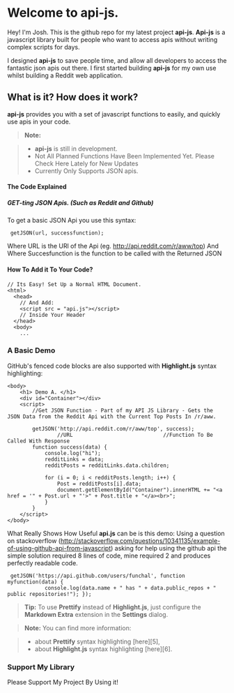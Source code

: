 Welcome to api-js.
===================


Hey! I'm Josh. This is the github repo for my latest project **api-js**. **Api-js** is a javascript library built for people who want to access apis without writing complex scripts for days.

I designed **api-js** to save people time, and allow all developers to access the fantastic json apis out there. I first started building **api-js** for my own use whilst building a Reddit web application.

What is it? How does it work?
-------------

**api-js** provides you with a set of javascript functions to easily, and quickly use apis in your code.

> **Note:**

> - **api-js** is still in development.
> - Not All Planned Functions Have Been Implemented Yet. Please Check Here Lately for New Updates
> - Currently Only Supports JSON apis.

#### The Code Explained
##### GET-ting JSON Apis. (Such as Reddit and Github)
  To get a basic JSON Api you use this syntax:
  ```
   getJSON(url, successfunction);
   ```
  Where URL is the URl of the Api (eg. http://api.reddit.com/r/aww/top)
  And Where Succesfunction is the function to be called with the Returned JSON
#### <i class="icon-file"></i> How To Add it To Your Code?

```
// Its Easy! Set Up a Normal HTML Document.
<html>
  <head>
    // And Add:
    <script src = "api.js"></script>
    // Inside Your Header
  </head>
  <body>
    ...
```

### A Basic Demo

GitHub's fenced code blocks are also supported with **Highlight.js** syntax highlighting:

```
<body>
    <h1> Demo A. </h1>
    <div id="Container"></div>
    <script>
        //Get JSON Function - Part of my API JS Library - Gets the JSON Data from the Reddit Api with the Current Top Posts In /r/aww.

        getJSON('http://api.reddit.com/r/aww/top', success);
                //URL                             //Function To Be Called With Response
        function success(data) {
            console.log("hi");
            redditLinks = data;
            redditPosts = redditLinks.data.children;

            for (i = 0; i < redditPosts.length; i++) {
                Post = redditPosts[i].data;
                document.getElementById("Container").innerHTML += "<a href = '" + Post.url + "'>" + Post.title + "</a><br>";
            }
        }
    </script>
</body>
```
What Really Shows How Useful **api.js** can be is this demo:
  Using a question on stackoverflow (http://stackoverflow.com/questions/10341135/example-of-using-github-api-from-javascript) asking for help using the github api the simple solution required 8 lines of code, mine required 2 and produces perfectly readable code.
```
 getJSON('https://api.github.com/users/funchal', function myfunction(data) {
            console.log(data.name + " has " + data.public_repos + " public repositories!"); });
```
> **Tip:** To use **Prettify** instead of **Highlight.js**, just configure the **Markdown Extra** extension in the <i class="icon-cog"></i> **Settings** dialog.

> **Note:** You can find more information:

> - about **Prettify** syntax highlighting [here][5],
> - about **Highlight.js** syntax highlighting [here][6].


### Support My Library

Please Support My Project By Using it!


